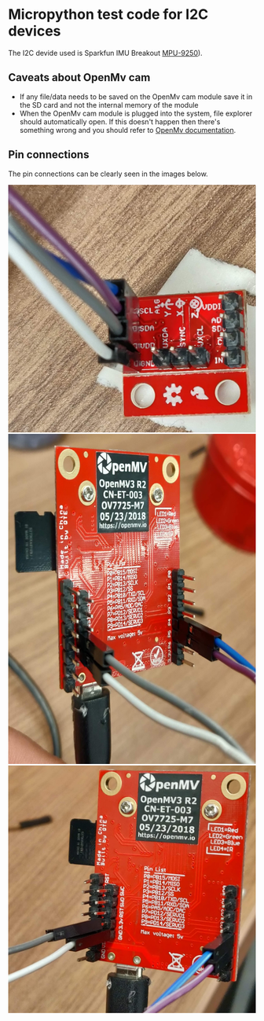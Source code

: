 # Micropython test code for I2C devices 
The I2C devide used is Sparkfun IMU Breakout [MPU-9250](https://www.sparkfun.com/products/13762)).

## Caveats about OpenMv cam 
- If any file/data needs to be saved on the OpenMv cam module save it in the SD card and not the internal memory of the module
- When the OpenMv cam module is plugged into the system, file explorer should automatically open. If this doesn't happen then there's something wrong and you should refer to [OpenMv documentation](http://docs.openmv.io/index.html). 

## Pin connections
The pin connections can be clearly seen in the images below.

![Imu connections](https://github.com/NitinJSanket/prg_prgeye/blob/master/Images/IMU_conn.jpg)
![Openmv side 1 connections](https://github.com/NitinJSanket/prg_prgeye/blob/master/Images/openmv_i2c_conn_1.jpg)
![Openmv side 2 connections](https://github.com/NitinJSanket/prg_prgeye/blob/master/Images/openmv_i2c_conn_2.jpg)
